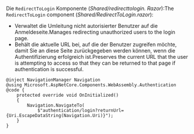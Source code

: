 <span data-ttu-id="d5117-101">Die `RedirectToLogin` Komponente (*Shared/redirecttologin. Razor*):</span><span class="sxs-lookup"><span data-stu-id="d5117-101">The `RedirectToLogin` component (*Shared/RedirectToLogin.razor*):</span></span>

* <span data-ttu-id="d5117-102">Verwaltet die Umleitung nicht autorisierter Benutzer auf die Anmeldeseite.</span><span class="sxs-lookup"><span data-stu-id="d5117-102">Manages redirecting unauthorized users to the login page.</span></span>
* <span data-ttu-id="d5117-103">Behält die aktuelle URL bei, auf die der Benutzer zugreifen möchte, damit Sie an diese Seite zurückgegeben werden können, wenn die Authentifizierung erfolgreich ist.</span><span class="sxs-lookup"><span data-stu-id="d5117-103">Preserves the current URL that the user is attempting to access so that they can be returned to that page if authentication is successful.</span></span>

```razor
@inject NavigationManager Navigation
@using Microsoft.AspNetCore.Components.WebAssembly.Authentication
@code {
    protected override void OnInitialized()
    {
        Navigation.NavigateTo(
            $"authentication/login?returnUrl={Uri.EscapeDataString(Navigation.Uri)}");
    }
}
```
